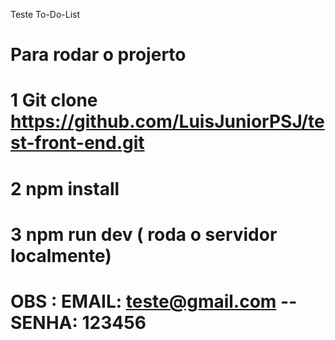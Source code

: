 Teste To-Do-List

# Para rodar o projerto

# 1 Git clone https://github.com/LuisJuniorPSJ/test-front-end.git

# 2 npm install

# 3 npm run dev ( roda o servidor localmente)

# OBS : EMAIL: teste@gmail.com -- SENHA: 123456
